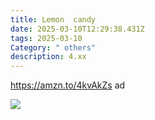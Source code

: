 ```yaml
---
title: Lemon  candy
date: 2025-03-10T12:29:38.431Z
tags: 2025-03-10
Category: " others"
description: 4.xx
---
```

<!--StartFragment-->

https://amzn.to/4kvAkZs ad

<!--EndFragment--> 

![](https://m.media-amazon.com/images/I/71tZqsw-mOL._SL1200_.jpg)

<!--EndFragment-->
